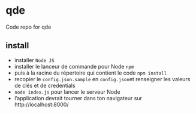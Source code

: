# qde
Code repo for qde

## install 
- installer `Node JS`
- installer le lanceur de commande pour Node `npm`
- puis à la racine du répertoire qui contient le code `npm install`
- recopier le `config.json.sample` en `config.json`et renseigner les valeurs  de clés et de credentials
- `node index.js` pour lancer le serveur Node
- l’application devrait tourner dans ton navigateur sur http://localhost:8000/